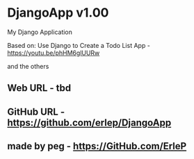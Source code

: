 # DjangoApp v1.00

My Django Application

Based on: Use Django to Create a Todo List App - https://youtu.be/phHM6glUURw

and the others

## Web URL - tbd
## GitHub URL - https://github.com/erlep/DjangoApp
## made by peg - https://GitHub.com/ErleP

